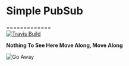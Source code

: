 # Simple PubSub
=============    
[![Travis Build](https://travis-ci.org/Jerczu/simplepubsub.svg?branch=master)](https://travis-ci.org/Jerczu/simplepubsub)    
  
**Nothing To See Here Move Along, Move Along**  
  
![Go Away](https://media.giphy.com/media/jFOfst9YpIARG/giphy.gif)
